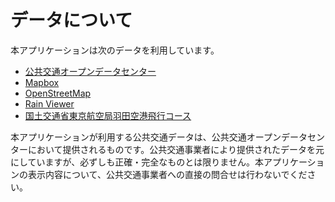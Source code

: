 # データについて

本アプリケーションは次のデータを利用しています。

- [公共交通オープンデータセンター](https://www.odpt.org)
- [Mapbox](https://www.mapbox.com)
- [OpenStreetMap](https://www.openstreetmap.org)
- [Rain Viewer](https://www.rainviewer.com)
- [国土交通省東京航空局羽田空港飛行コース](https://www.ntrack.mlit.go.jp)

本アプリケーションが利用する公共交通データは、公共交通オープンデータセンターにおいて提供されるものです。公共交通事業者により提供されたデータを元にしていますが、必ずしも正確・完全なものとは限りません。本アプリケーションの表示内容について、公共交通事業者への直接の問合せは行わないでください。
